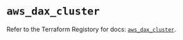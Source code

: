 # `aws_dax_cluster`

Refer to the Terraform Registory for docs: [`aws_dax_cluster`](https://registry.terraform.io/providers/hashicorp/aws/5.10.0/docs/resources/dax_cluster).
